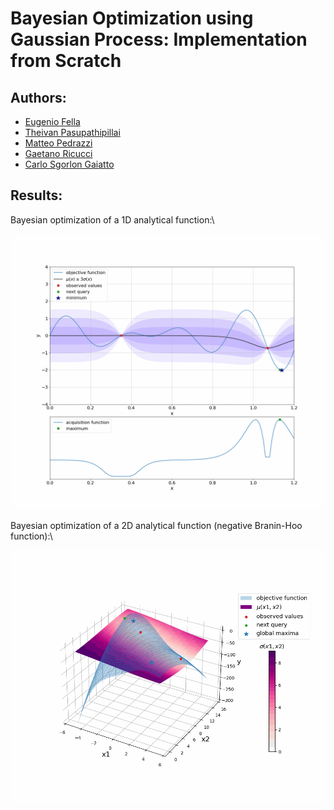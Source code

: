 # Bayesian Optimization using Gaussian Process: Implementation from Scratch

## Authors:
- [Eugenio Fella](https://github.com/eugeniofella)
- [Theivan Pasupathipillai](https://github.com/TheivanPasu)
- [Matteo Pedrazzi](https://github.com/matteopedrazzi)
- [Gaetano Ricucci](https://github.com/gae-ric)
- [Carlo Sgorlon Gaiatto](https://github.com/carlosgorlongaiatto)

## Results:
Bayesian optimization of a 1D analytical function:\
<p align="center">
  <img src="./resources/GIFs/BO_1D.gif" alt="BO_1D.gif" width="600" />
  
Bayesian optimization of a 2D analytical function (negative Branin-Hoo function):\
<p align="center">
  <img src="./resources/GIFs/BO_2D.gif" alt="BO_2D.gif" width="600" />
</p>
